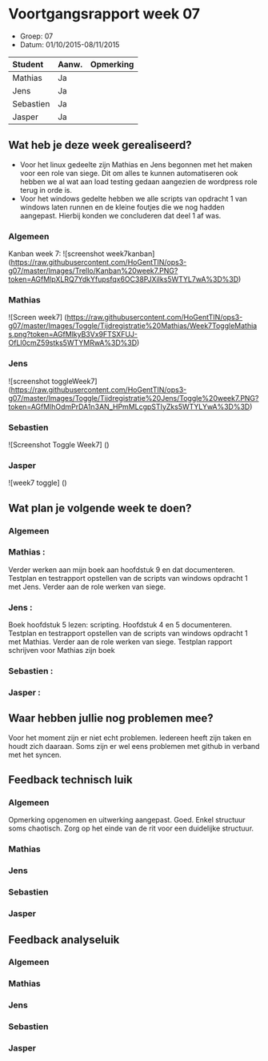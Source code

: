 # Voortgangsrapport week 07

* Groep: 07
* Datum: 01/10/2015-08/11/2015

| Student  | Aanw. | Opmerking |
| :---     | :---  | :---      |
| Mathias  |  Ja   |           |
| Jens     |  Ja   |           |
| Sebastien|  Ja   |           |
| Jasper   |  Ja   |           |



## Wat heb je deze week gerealiseerd?
- Voor het linux gedeelte zijn Mathias en Jens begonnen met het maken voor een role van siege. Dit om alles te kunnen automatiseren ook hebben we al wat aan load testing gedaan aangezien de wordpress role terug in orde is.
- Voor het windows gedelte hebben we alle scripts van opdracht 1 van windows laten runnen en de kleine foutjes die we nog hadden aangepast. Hierbij konden we concluderen dat deel 1 af was.
### Algemeen

Kanban week 7:
![screenshot week7kanban] (https://raw.githubusercontent.com/HoGentTIN/ops3-g07/master/Images/Trello/Kanban%20week7.PNG?token=AGfMlpXLRQ7YdkYfupsfqx6OC38PJXiIks5WTYL7wA%3D%3D)

### Mathias

![Screen week7] (https://raw.githubusercontent.com/HoGentTIN/ops3-g07/master/Images/Toggle/Tijdregistratie%20Mathias/Week7ToggleMathias.png?token=AGfMlkyB3Vx9FTSXFUJ-OfLl0cmZ59stks5WTYMRwA%3D%3D)

### Jens

![screenshot toggleWeek7] (https://raw.githubusercontent.com/HoGentTIN/ops3-g07/master/Images/Toggle/Tijdregistratie%20Jens/Toggle%20week7.PNG?token=AGfMlhOdmPrDA1n3AN_HPmMLcgpSTIyZks5WTYLYwA%3D%3D)

### Sebastien
![Screenshot Toggle Week7] ()

### Jasper

![week7 toggle] ()



## Wat plan je volgende week te doen?

### Algemeen
### Mathias : 
Verder werken aan mijn boek aan hoofdstuk 9 en dat documenteren. Testplan en testrapport opstellen van de scripts van windows opdracht 1 met Jens. Verder aan de role werken van siege.
### Jens :  
Boek hoofdstuk 5 lezen: scripting. Hoofdstuk 4 en 5 documenteren. Testplan en testrapport opstellen van de scripts van windows opdracht 1 met Mathias. Verder aan de role werken van siege. Testplan rapport schrijven voor Mathias zijn boek
### Sebastien : 

### Jasper : 



## Waar hebben jullie nog problemen mee?

Voor het moment zijn er niet echt problemen. Iedereen heeft zijn taken en houdt zich daaraan. Soms zijn er wel eens problemen met github in verband met het syncen.
## Feedback technisch luik

### Algemeen
Opmerking opgenomen en uitwerking aangepast. Goed. Enkel structuur soms chaotisch. Zorg op het einde van de rit voor een duidelijke structuur.

### Mathias
### Jens
### Sebastien
### Jasper

## Feedback analyseluik

### Algemeen
 
### Mathias
### Jens
### Sebastien
### Jasper

